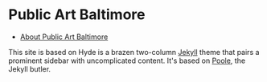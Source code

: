 # Public Art Baltimore

- [About Public Art Baltimore](http://www.publicartbaltimore.org/about)

This site is based on Hyde is a brazen two-column [Jekyll](http://jekyllrb.com) theme that pairs a prominent sidebar with uncomplicated content. It's based on [Poole](http://getpoole.com), the Jekyll butler.

